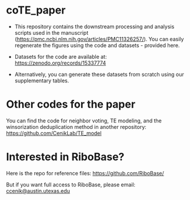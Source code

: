 # coTE_paper
- This repository contains the downstream processing and analysis scripts used in the manuscript (https://pmc.ncbi.nlm.nih.gov/articles/PMC11326257/). You can easily regenerate the figures using the code and datasets - provided here.
  
- Datasets for the code are available at: https://zenodo.org/records/15337774
  
- Alternatively, you can generate these datasets from scratch using our supplementary tables.

# Other codes for the paper
You can find the code for neighbor voting, TE modeling, and the winsorization deduplication method in another repository: https://github.com/CenikLab/TE_model

# Interested in RiboBase?
Here is the repo for reference files: https://github.com/RiboBase/

But if you want full access to RiboBase, please email: ccenik@austin.utexas.edu
